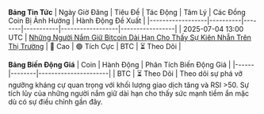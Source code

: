 **Bảng Tin Tức**
| Ngày Giờ Đăng | Tiêu Đề | Tác Động | Tâm Lý | Các Đồng Coin Bị Ảnh Hưởng | Hành Động Đề Xuất |
|------------------|----------|--------|-----------|------------------|-----------------|
| 2025-07-04 13:00 UTC | [Những Người Nắm Giữ Bitcoin Dài Hạn Cho Thấy Sự Kiên Nhẫn Trên Thị Trường](https://www.coindesk.com) | 🚨 Cao | 🟢 Tích Cực | BTC | ⏳ Theo Dõi |

**Bảng Biến Động Giá**
| Coin | Hành Động | Phân Tích Biến Động Giá |
|------|--------|----------------------|
| BTC | ⏳ Theo Dõi | Theo dõi sự phá vỡ ngưỡng kháng cự quan trọng với khối lượng giao dịch tăng và RSI >50. Sự tích lũy của những người nắm giữ dài hạn cho thấy sức mạnh tiềm ẩn mặc dù có sự điều chỉnh gần đây.